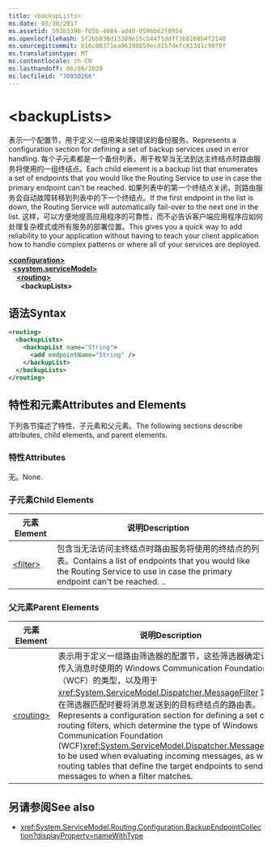 ```yaml
---
title: <backupLists>
ms.date: 03/30/2017
ms.assetid: 593b3390-f65b-4684-ad40-0596b62f0954
ms.openlocfilehash: 5f2bb030d13389e15cb44f1ddff3b8168b4f2140
ms.sourcegitcommit: b16c00371ea06398859ecd157defc81301c9070f
ms.translationtype: MT
ms.contentlocale: zh-CN
ms.lasthandoff: 06/06/2020
ms.locfileid: "70850266"
---
```

# \<backupLists>
<span data-ttu-id="582d1-101">表示一个配置节，用于定义一组用来处理错误的备份服务。</span><span class="sxs-lookup"><span data-stu-id="582d1-101">Represents a configuration section for defining a set of backup services used in error handling.</span></span> <span data-ttu-id="582d1-102">每个子元素都是一个备份列表，用于枚举当无法到达主终结点时路由服务将使用的一组终结点。</span><span class="sxs-lookup"><span data-stu-id="582d1-102">Each child element is a backup list that enumerates a set of endpoints that you would like the Routing Service to use in case the primary endpoint can't be reached.</span></span> <span data-ttu-id="582d1-103">如果列表中的第一个终结点关闭，则路由服务会自动故障转移到列表中的下一个终结点。</span><span class="sxs-lookup"><span data-stu-id="582d1-103">If the first endpoint in the list is down, the Routing Service will automatically fail-over to the next one in the list.</span></span>  <span data-ttu-id="582d1-104">这样，可以方便地提高应用程序的可靠性，而不必告诉客户端应用程序应如何处理复杂模式或所有服务的部署位置。</span><span class="sxs-lookup"><span data-stu-id="582d1-104">This gives you a quick way to add reliability to your application without having to teach your client application how to handle complex patterns or where all of your services are deployed.</span></span>  
  
[**\<configuration>**](../configuration-element.md)\
&nbsp;&nbsp;[**\<system.serviceModel>**](system-servicemodel.md)\
&nbsp;&nbsp;&nbsp;&nbsp;[**\<routing>**](routing.md)\
&nbsp;&nbsp;&nbsp;&nbsp;&nbsp;&nbsp;**\<backupLists>**  
  
## <a name="syntax"></a><span data-ttu-id="582d1-105">语法</span><span class="sxs-lookup"><span data-stu-id="582d1-105">Syntax</span></span>  
  
```xml  
<routing>
  <backupLists>
    <backupList name="String">
      <add endpointName="String" />
    </backupList>
  </backupLists>
</routing>
```  
  
## <a name="attributes-and-elements"></a><span data-ttu-id="582d1-106">特性和元素</span><span class="sxs-lookup"><span data-stu-id="582d1-106">Attributes and Elements</span></span>  
 <span data-ttu-id="582d1-107">下列各节描述了特性、子元素和父元素。</span><span class="sxs-lookup"><span data-stu-id="582d1-107">The following sections describe attributes, child elements, and parent elements.</span></span>  
  
### <a name="attributes"></a><span data-ttu-id="582d1-108">特性</span><span class="sxs-lookup"><span data-stu-id="582d1-108">Attributes</span></span>  
 <span data-ttu-id="582d1-109">无。</span><span class="sxs-lookup"><span data-stu-id="582d1-109">None.</span></span>  
  
### <a name="child-elements"></a><span data-ttu-id="582d1-110">子元素</span><span class="sxs-lookup"><span data-stu-id="582d1-110">Child Elements</span></span>  
  
|<span data-ttu-id="582d1-111">元素</span><span class="sxs-lookup"><span data-stu-id="582d1-111">Element</span></span>|<span data-ttu-id="582d1-112">说明</span><span class="sxs-lookup"><span data-stu-id="582d1-112">Description</span></span>|  
|-------------|-----------------|  
|[\<filter>](filter.md)|<span data-ttu-id="582d1-113">包含当无法访问主终结点时路由服务将使用的终结点的列表。</span><span class="sxs-lookup"><span data-stu-id="582d1-113">Contains a list of endpoints that you would like the Routing Service to use in case the primary endpoint can't be reached.</span></span> <span data-ttu-id="582d1-114">.</span><span class="sxs-lookup"><span data-stu-id="582d1-114">.</span></span>|  
  
### <a name="parent-elements"></a><span data-ttu-id="582d1-115">父元素</span><span class="sxs-lookup"><span data-stu-id="582d1-115">Parent Elements</span></span>  
  
|<span data-ttu-id="582d1-116">元素</span><span class="sxs-lookup"><span data-stu-id="582d1-116">Element</span></span>|<span data-ttu-id="582d1-117">说明</span><span class="sxs-lookup"><span data-stu-id="582d1-117">Description</span></span>|  
|-------------|-----------------|  
|[\<routing>](routing.md)|<span data-ttu-id="582d1-118">表示用于定义一组路由筛选器的配置节，这些筛选器确定计算传入消息时使用的 Windows Communication Foundation （WCF）的类型，以及用于 <xref:System.ServiceModel.Dispatcher.MessageFilter> 定义在筛选器匹配时要将消息发送到的目标终结点的路由表。</span><span class="sxs-lookup"><span data-stu-id="582d1-118">Represents a configuration section for defining a set of routing filters, which determine the type of Windows Communication Foundation (WCF)<xref:System.ServiceModel.Dispatcher.MessageFilter> to be used when evaluating incoming messages, as well as routing tables that define the target endpoints to send messages to when a filter matches.</span></span>|  
  
## <a name="see-also"></a><span data-ttu-id="582d1-119">另请参阅</span><span class="sxs-lookup"><span data-stu-id="582d1-119">See also</span></span>

- <xref:System.ServiceModel.Routing.Configuration.BackupEndpointCollection?displayProperty=nameWithType>
